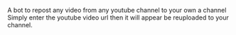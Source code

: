 A bot to repost any video from any youtube channel to your own a channel
Simply enter the youtube video url then it will appear be reuploaded to your channel.
